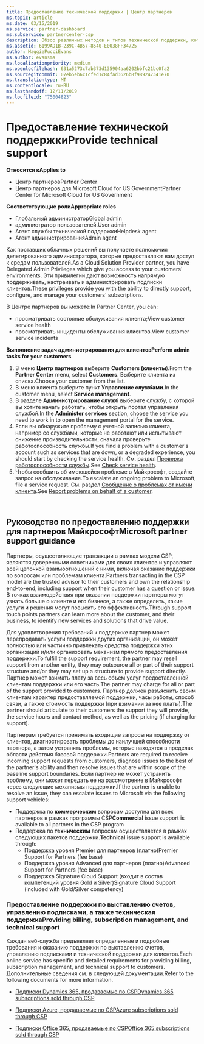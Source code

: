 ```yaml
---
title: Предоставление технической поддержки | Центр партнеров
ms.topic: article
ms.date: 03/15/2019
ms.service: partner-dashboard
ms.subservice: partnercenter-csp
description: Обзор различных методов и типов технической поддержки, которые можно предложить клиентам.
ms.assetid: 6199AD1B-239C-4B57-8540-E0038FF34725
author: MaggiePucciEvans
ms.author: evansma
ms.localizationpriority: medium
ms.openlocfilehash: 631a5273c7ab373d135904aa6202bbfc21bc0fa2
ms.sourcegitcommit: 07eb5eb6c1cfed1c84fad3626b8f989247341e70
ms.translationtype: MT
ms.contentlocale: ru-RU
ms.lasthandoff: 12/11/2019
ms.locfileid: "75004823"
---
```

# <a name="provide-technical-support"></a><span data-ttu-id="8501e-103">Предоставление технической поддержки</span><span class="sxs-lookup"><span data-stu-id="8501e-103">Provide technical support</span></span>

<span data-ttu-id="8501e-104">**Относится к**</span><span class="sxs-lookup"><span data-stu-id="8501e-104">**Applies to**</span></span>

-  <span data-ttu-id="8501e-105">Центр партнеров</span><span class="sxs-lookup"><span data-stu-id="8501e-105">Partner Center</span></span>
-  <span data-ttu-id="8501e-106">Центр партнеров для Microsoft Cloud for US Government</span><span class="sxs-lookup"><span data-stu-id="8501e-106">Partner Center for Microsoft Cloud for US Government</span></span>

<span data-ttu-id="8501e-107">**Соответствующие роли**</span><span class="sxs-lookup"><span data-stu-id="8501e-107">**Appropriate roles**</span></span>
-   <span data-ttu-id="8501e-108">Глобальный администратор</span><span class="sxs-lookup"><span data-stu-id="8501e-108">Global admin</span></span>
-   <span data-ttu-id="8501e-109">администратор пользователей.</span><span class="sxs-lookup"><span data-stu-id="8501e-109">User admin</span></span>
-   <span data-ttu-id="8501e-110">Агент службы технической поддержки</span><span class="sxs-lookup"><span data-stu-id="8501e-110">Helpdesk agent</span></span>
-   <span data-ttu-id="8501e-111">Агент администрирования</span><span class="sxs-lookup"><span data-stu-id="8501e-111">Admin agent</span></span>

<span data-ttu-id="8501e-112">Как поставщик облачных решений вы получаете полномочия делегированного администратора, которые предоставляют вам доступ к средам пользователей.</span><span class="sxs-lookup"><span data-stu-id="8501e-112">As a Cloud Solution Provider partner, you have Delegated Admin Privileges which give you access to your customers' environments.</span></span> <span data-ttu-id="8501e-113">Эти привилегии дают возможность напрямую поддерживать, настраивать и администрировать подписки клиентов.</span><span class="sxs-lookup"><span data-stu-id="8501e-113">These privileges provide you with the ability to directly support, configure, and manage your customers' subscriptions.</span></span>

<span data-ttu-id="8501e-114">В Центре партнеров вы можете:</span><span class="sxs-lookup"><span data-stu-id="8501e-114">In Partner Center, you can:</span></span>

-   <span data-ttu-id="8501e-115">просматривать состояние обслуживания клиента;</span><span class="sxs-lookup"><span data-stu-id="8501e-115">View customer service health</span></span>
-   <span data-ttu-id="8501e-116">просматривать инциденты обслуживания клиентов.</span><span class="sxs-lookup"><span data-stu-id="8501e-116">View customer service incidents</span></span>

<span data-ttu-id="8501e-117">**Выполнение задач администрирования для клиентов**</span><span class="sxs-lookup"><span data-stu-id="8501e-117">**Perform admin tasks for your customers**</span></span>

1.  <span data-ttu-id="8501e-118">В меню **Центр партнеров** выберите **Customers (клиенты**).</span><span class="sxs-lookup"><span data-stu-id="8501e-118">From the **Partner Center** menu, select **Customers**.</span></span> <span data-ttu-id="8501e-119">Выберите клиента из списка.</span><span class="sxs-lookup"><span data-stu-id="8501e-119">Choose your customer from the list.</span></span>
2.  <span data-ttu-id="8501e-120">В меню клиента выберите пункт **Управление службами**.</span><span class="sxs-lookup"><span data-stu-id="8501e-120">In the customer menu, select **Service management**.</span></span>
3.  <span data-ttu-id="8501e-121">В разделе **Администрирование служб** выберите службу, с которой вы хотите начать работать, чтобы открыть портал управления службой.</span><span class="sxs-lookup"><span data-stu-id="8501e-121">In the **Administer services** section, choose the service you need to work in to open the management portal for the service.</span></span>
4.  <span data-ttu-id="8501e-122">Если вы обнаружите проблему с учетной записью клиента, например со службами, которые не работают или испытывают снижение производительности, сначала проверьте работоспособность службы.</span><span class="sxs-lookup"><span data-stu-id="8501e-122">If you find a problem with a customer's account such as services that are down, or a degraded experience, you should start by checking the service health.</span></span> <span data-ttu-id="8501e-123">См. раздел [Проверка работоспособности службы](check-service-health.md).</span><span class="sxs-lookup"><span data-stu-id="8501e-123">See [Check service health](check-service-health.md).</span></span>
5.  <span data-ttu-id="8501e-124">Чтобы сообщить об имеющейся проблеме в Майкрософт, создайте запрос на обслуживание.</span><span class="sxs-lookup"><span data-stu-id="8501e-124">To escalate an ongoing problem to Microsoft, file a service request.</span></span> <span data-ttu-id="8501e-125">См. раздел [Сообщение о проблемах от имени клиента](report-problems-on-behalf-of-a-customer.md).</span><span class="sxs-lookup"><span data-stu-id="8501e-125">See [Report problems on behalf of a customer](report-problems-on-behalf-of-a-customer.md).</span></span>

 
## <a name="microsoft-partner-support-guidance"></a><span data-ttu-id="8501e-126">Руководство по предоставлению поддержки для партнеров Майкрософт</span><span class="sxs-lookup"><span data-stu-id="8501e-126">Microsoft partner support guidance</span></span>

<span data-ttu-id="8501e-127">Партнеры, осуществляющие транзакции в рамках модели CSP, являются доверенными советниками для своих клиентов и управляют всей цепочкой взаимоотношений с ними, включая оказание поддержки по вопросам или проблемам клиента.</span><span class="sxs-lookup"><span data-stu-id="8501e-127">Partners transacting in the CSP model are the trusted advisor to their customers and own the relationship end-to-end, including support when their customer has a question or issue.</span></span> <span data-ttu-id="8501e-128">В точках взаимодействия при оказании поддержки партнеры могут узнать больше о клиенте и его бизнесе, а также определить, какие услуги и решения могут повысить его эффективность.</span><span class="sxs-lookup"><span data-stu-id="8501e-128">Through support touch points partners can learn more about the customer, and their business, to identify new services and solutions that drive value.</span></span>

<span data-ttu-id="8501e-129">Для удовлетворения требований к поддержке партнер может перепродавать услуги поддержки других организаций, он может полностью или частично привлекать средства поддержки этих организаций и/или организовать механизм прямого предоставления поддержки.</span><span class="sxs-lookup"><span data-stu-id="8501e-129">To fulfill the support requirement, the partner may resell support from another entity, they may outsource all or part of their support structure and/or they may set up a structure to provide support directly.</span></span>  <span data-ttu-id="8501e-130">Партнер может взимать плату за весь объем услуг предоставленной клиентам поддержки или его часть.</span><span class="sxs-lookup"><span data-stu-id="8501e-130">The partner may charge for all or part of the support provided to customers.</span></span> <span data-ttu-id="8501e-131">Партнер должен разъяснить своим клиентам характер предоставляемой поддержки, часы работы, способ связи, а также стоимость поддержки (при взимании за нее платы).</span><span class="sxs-lookup"><span data-stu-id="8501e-131">The partner should articulate to their customers the support they will provide, the service hours and contact method, as well as the pricing (if charging for support).</span></span> 

<span data-ttu-id="8501e-132">Партнерам требуется принимать входящие запросы на поддержку от клиентов, диагностировать проблемы до наилучшей способности партнера, а затем устранять проблемы, которые находятся в пределах области действия базовой поддержки.</span><span class="sxs-lookup"><span data-stu-id="8501e-132">Partners are required to receive incoming support requests from customers, diagnose issues to the best of the partner's ability and then resolve issues that are within scope of the baseline support boundaries.</span></span> <span data-ttu-id="8501e-133">Если партнер не может устранить проблему, они может передать ее на рассмотрение в Майкрософт через следующие механизмы поддержки.</span><span class="sxs-lookup"><span data-stu-id="8501e-133">If the partner is unable to resolve an issue, they can escalate issues to Microsoft via the following support vehicles:</span></span>

- <span data-ttu-id="8501e-134">Поддержка по **коммерческим** вопросам доступна для всех партнеров в рамках программы CSP</span><span class="sxs-lookup"><span data-stu-id="8501e-134">**Commercial** issue support is available to all partners in the CSP program</span></span>
-   <span data-ttu-id="8501e-135">Поддержка по **техническим** вопросам осуществляется в рамках следующих пакетов поддержки.</span><span class="sxs-lookup"><span data-stu-id="8501e-135">**Technical** issue support is available through:</span></span>
    -   <span data-ttu-id="8501e-136">Поддержка уровня Premier для партнеров (платно)</span><span class="sxs-lookup"><span data-stu-id="8501e-136">Premier Support for Partners (fee base)</span></span>
    -   <span data-ttu-id="8501e-137">Поддержка уровня Advanced для партнеров (платно)</span><span class="sxs-lookup"><span data-stu-id="8501e-137">Advanced Support for Partners (fee base)</span></span>
    -   <span data-ttu-id="8501e-138">Поддержка Signature Cloud Support (входит в состав компетенций уровня Gold и Silver)</span><span class="sxs-lookup"><span data-stu-id="8501e-138">Signature Cloud Support (included with Gold/Silver competency)</span></span>

### <a name="providing-billing-subscription-management-and-technical-support"></a><span data-ttu-id="8501e-139">Предоставление поддержки по выставлению счетов, управлению подписками, а также техническая поддержка</span><span class="sxs-lookup"><span data-stu-id="8501e-139">Providing billing, subscription management, and technical support</span></span> 

<span data-ttu-id="8501e-140">Каждая веб-служба предъявляет определенные и подробные требования к оказанию поддержки по выставлению счетов, управлению подписками и технической поддержки для клиентов.</span><span class="sxs-lookup"><span data-stu-id="8501e-140">Each online service has specific and detailed requirements for providing billing, subscription management, and technical support to customers.</span></span> <span data-ttu-id="8501e-141">Дополнительные сведения см. в следующей документации.</span><span class="sxs-lookup"><span data-stu-id="8501e-141">Refer to the following documents for more information.</span></span>

-   [<span data-ttu-id="8501e-142">Подписки Dynamics 365, продаваемые по CSP</span><span class="sxs-lookup"><span data-stu-id="8501e-142">Dynamics 365 subscriptions sold through CSP</span></span>](https://www.microsoftpartnercommunity.com/t5/CSP/Microsoft-Partner-Support-Guidance/m-p/5262#M30)

-   [<span data-ttu-id="8501e-143">Подписки Azure, продаваемые по CSP</span><span class="sxs-lookup"><span data-stu-id="8501e-143">Azure subscriptions sold through CSP</span></span>](https://www.microsoftpartnercommunity.com/t5/CSP/Microsoft-Partner-Support-Guidance/m-p/5263#M31)

-   [<span data-ttu-id="8501e-144">Подписки Office 365, продаваемые по CSP</span><span class="sxs-lookup"><span data-stu-id="8501e-144">Office 365 subscriptions sold through CSP</span></span>](https://www.microsoftpartnercommunity.com/t5/CSP/Microsoft-Partner-Support-Guidance/m-p/5264#M32)
 



